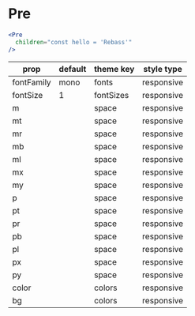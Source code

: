 # Pre

```.jsx
<Pre
  children="const hello = 'Rebass'"
/>
```

prop | default | theme key | style type
---|---|---|---
fontFamily | mono | fonts | responsive
fontSize | 1 | fontSizes | responsive
m |  | space | responsive
mt |  | space | responsive
mr |  | space | responsive
mb |  | space | responsive
ml |  | space | responsive
mx |  | space | responsive
my |  | space | responsive
p |  | space | responsive
pt |  | space | responsive
pr |  | space | responsive
pb |  | space | responsive
pl |  | space | responsive
px |  | space | responsive
py |  | space | responsive
color |  | colors | responsive
bg |  | colors | responsive